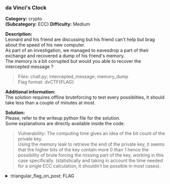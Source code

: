### da Vinci's Clock
**Category:** crypto  
**(Subcategory:** ECC)
**Difficulty:** Medium  

**Description:**  
Leonard and his friend are discussing but his friend can't help but brag about the speed of his new computer.  
As part of an investigation, we managed to eavesdrop a part of their exchange and recovered a dump of his friend's memory.  
The memory is a bit corrupted but would you able to recover the intercepted message ?  

> Files: chall.py; intercepted_message; memory_dump  
> Flag format: dvCTF{FLAG}  

**Additional information:**  
The solution requires offline bruteforcing to test every possiblities, it should take less than a couple of minutes at most.  

**Solution:**  
Please, refer to the writeup python file for the solution.  
Some explanations are directly available inside the code.  

> Vulnerability: The computing time gives an idea of the bit count of the private key.  
> Using the memory leak to retrieve the end of the private key, it seems that the higher bits of the key contain more 0 than 1 hence the possibility of brute forcing the missing part of the key, working in this case specifically. (statistically and taking in account the time needed for a single ECC calculation, it shouldn't be possible in most cases).

<details>
  <summary>:triangular_flag_on_post: FLAG</summary>

  ```
  dvCTF{7h3_Cl0ck_1s_71ck1n9!}
  ```
</details>                                                                                                                                                                                 